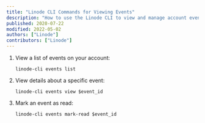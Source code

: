 ```yaml
---
title: "Linode CLI Commands for Viewing Events"
description: "How to use the Linode CLI to view and manage account events."
published: 2020-07-22
modified: 2022-05-02
authors: ["Linode"]
contributors: ["Linode"]
---
```


1.  View a list of events on your account:

        linode-cli events list

1.  View details about a specific event:

        linode-cli events view $event_id

1.  Mark an event as read:

        linode-cli events mark-read $event_id
